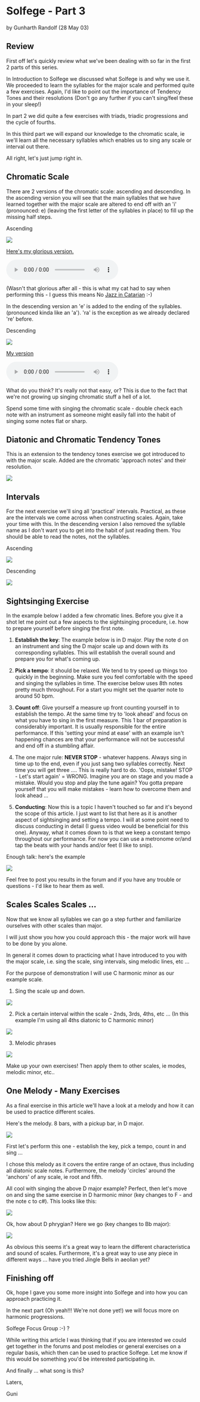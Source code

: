 # Solfege - Part 3
by Gunharth Randolf  (28 May 03) 

## Review

First off let's quickly review what we've been dealing with so far in the first 2 parts of this series.

In Introduction to Solfege we discussed what Solfege is and why we use it. We proceeded to learn the syllables for the major scale and performed quite a few exercises. Again, I'd like to point out the importance of Tendency Tones and their resolutions (Don't go any further if you can't sing/feel these in your sleep!)

In part 2 we did quite a few exercises with triads, triadic progressions and the cycle of fourths.

In this third part we will expand our knowledge to the chromatic scale, ie we'll learn all the necessary syllables which enables us to sing any scale or interval out there.

All right, let's just jump right in.


## Chromatic Scale

There are 2 versions of the chromatic scale: ascending and descending. In the ascending version you will see that the main syllables that we have learned together with the major scale are altered to end off with an 'i' (pronounced: e) (leaving the first letter of the syllables in place) to fill up the missing half steps.

Ascending

![](img/solfege-part3/01.gif "")

[Here's my glorious version.](audio/solfege-part3/s1.mp3)

<audio controls>
  <source src="audio/solfege-part2/s1.mp3" type="audio/mpeg">
Your browser does not support the audio element.
</audio>

(Wasn't that glorious after all - this is what my cat had to say when performing this - I guess this means No [Jazz in Catarian](audio/solfege-part3/cat.mp3) :-)


In the descending version an 'e' is added to the ending of the syllables. (pronounced kinda like an 'a'). 'ra' is the exception as we already declared 're' before.

Descending

![](img/solfege-part3/02.gif "")

[My version](audio/solfege-part3/s2.mp3)

<audio controls>
  <source src="audio/solfege-part2/s2.mp3" type="audio/mpeg">
Your browser does not support the audio element.
</audio>

What do you think? It's really not that easy, or? This is due to the fact that we're not growing up singing chromatic stuff a hell of a lot. 

Spend some time with singing the chromatic scale - double check each note with an instrument as someone might easily fall into the habit of singing some notes flat or sharp.


## Diatonic and Chromatic Tendency Tones

This is an extension to the tendency tones exercise we got introduced to with the major scale. Added are the chromatic 'approach notes' and their resolution.

![](img/solfege-part3/03.gif "")


## Intervals

For the next exercise we'll sing all 'practical' intervals. Practical, as these are the intervals we come across when constructing scales. Again, take your time with this. In the descending version I also removed the syllable name as I don't want you to get into the habit of just reading them. You should be able to read the notes, not the syllables.

Ascending

![](img/solfege-part3/04.gif "")

Descending

![](img/solfege-part3/05.gif "")


## Sightsinging Exercise

In the example below I added a few chromatic lines. Before you give it a shot let me point out a few aspects to the sightsinging procedure, i.e. how to prepare yourself before singing the first note.

1) **Establish the key**: The example below is in D major. Play the note d on an instrument and sing the D major scale up and down with its corresponding syllables. This will establish the overall sound and prepare you for what's coming up.

2) **Pick a tempo**: it should be relaxed. We tend to try speed up things too quickly in the beginning. Make sure you feel comfortable with the speed and singing the syllables in time. The exercise below uses 8th notes pretty much throughout. For a start you might set the quarter note to around 50 bpm.

3) **Count off**: Give yourself a measure up front counting yourself in to establish the tempo. At the same time try to 'look ahead' and focus on what you have to sing in the first measure. This 1 bar of preparation is considerably important. It is usually responsible for the entire performance. If this 'setting your mind at ease' with an example isn't happening chances are that your performance will not be successful and end off in a stumbling affair.

4) The one major rule: **NEVER STOP** - whatever happens. Always sing in time up to the end, even if you just sang two syllables correctly. Next time you will get three .... This is really hard to do. 'Oops, mistake! STOP - Let's start again' = WRONG. Imagine you are on stage and you made a mistake. Would you stop and play the tune again? You gotta prepare yourself that you will make mistakes - learn how to overcome them and look ahead ...

5) **Conducting**: Now this is a topic I haven't touched so far and it's beyond the scope of this article. I just want to list that here as it is another aspect of sightsinging and setting a tempo. I will at some point need to discuss conducting in detail (I guess video would be beneficial for this one). Anyway, what it comes down to is that we keep a constant tempo throughout our performance. For now you can use a metronome or/and tap the beats with your hands and/or feet (I like to snip).

Enough talk: here's the example

![](img/solfege-part3/06.gif "")

Feel free to post you results in the forum and if you have any trouble or questions - I'd like to hear them as well.


## Scales Scales Scales ...

Now that we know all syllables we can go a step further and familiarize ourselves with other scales than major.

I will just show you how you could approach this - the major work will have to be done by you alone.

In general it comes down to practicing what I have introduced to you with the major scale, i.e. sing the scale, sing intervals, sing melodic lines, etc ...

For the purpose of demonstration I will use C harmonic minor as our example scale.

1) Sing the scale up and down.

![](img/solfege-part3/07.gif "")


2) Pick a certain interval within the scale - 2nds, 3rds, 4ths, etc ... (In this example I'm using all 4ths diatonic to C harmonic minor)

![](img/solfege-part3/08.gif "")


3) Melodic phrases

![](img/solfege-part3/09.gif "")

Make up your own exercises! Then apply them to other scales, ie modes, melodic minor, etc..

## One Melody - Many Exercises

As a final exercise in this article we'll have a look at a melody and how it can be used to practice different scales.

Here's the melody. 8 bars, with a pickup bar, in D major.

![](img/solfege-part3/10.gif "")


First let's perform this one - establish the key, pick a tempo, count in and sing ...

I chose this melody as it covers the entire range of an octave, thus including all diatonic scale notes. Furthermore, the melody 'circles' around the 'anchors' of any scale, ie root and fifth.

All cool with singing the above D major example? Perfect, then let's move on and sing the same exercise in D harmonic minor (key changes to F - and the note c to c#). This looks like this:

![](img/solfege-part3/11.gif "")

Ok, how about D phrygian? Here we go (key changes to Bb major):

![](img/solfege-part3/12.gif "")

As obvious this seems it's a great way to learn the different characteristica and sound of scales. Furthermore, it's a great way to use any piece in different ways ... have you tried Jingle Bells in aeolian yet?


## Finishing off

Ok, hope I gave you some more insight into Solfege and into how you can approach practicing it. 

In the next part (Oh yeah!!! We're not done yet!) we will focus more on harmonic progressions.

Solfege Focus Group :-) ?

While writing this article I was thinking that if you are interested we could get together in the forums and post melodies or general exercises on a regular basis, which then can be used to practice Solfege. Let me know if this would be something you'd be interested participating in.

And finally ... what song is this?

Laters,

Guni